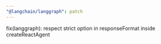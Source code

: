 ```yaml
---
"@langchain/langgraph": patch
---
```


fix(langgraph): respect strict option in responseFormat inside createReactAgent
